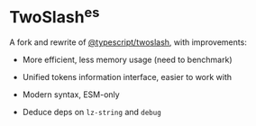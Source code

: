 # TwoSlash<sup>es</sup>

A fork and rewrite of [@typescript/twoslash](https://github.com/microsoft/TypeScript-Website/tree/v2/packages/ts-twoslasher), with improvements:

- More efficient, less memory usage (need to benchmark)
- Unified tokens information interface, easier to work with

- Modern syntax, ESM-only
- Deduce deps on `lz-string` and `debug`
